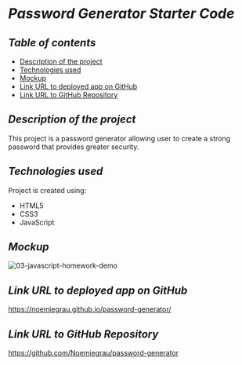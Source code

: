 # **_Password Generator Starter Code_**

## **_Table of contents_**
* [Description of the project](#description-of-the-project)
* [Technologies used](#technologies-used)
* [Mockup](#mockup)
* [Link URL to deployed app on GitHub](#link-URL-to-deployed-app-on-GitHub)
* [Link URL to GitHub Repository](#link-URL-to-GitHub-repository)

## **_Description of the project_**
This project is a password generator allowing user to create a strong password that provides greater security.

## **_Technologies used_**
Project is created using:
* HTML5
* CSS3
* JavaScript

## **_Mockup_**
![03-javascript-homework-demo](https://user-images.githubusercontent.com/78329298/110250659-4b657f00-7f31-11eb-9869-34919cfd6577.png)

## **_Link URL to deployed app on GitHub_**
https://noemiegrau.github.io/password-generator/

## **_Link URL to GitHub Repository_**
https://github.com/Noemiegrau/password-generator
